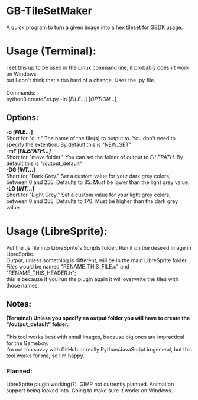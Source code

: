 # GB-TileSetMaker
A quick program to turn a given image into a hex tileset for GBDK usage.

<h1>Usage (Terminal):</h1>
  I set this up to be used in the Linux command line, it probably doesn't work on Windows<br>
  but I don't think that's too hard of a change. Uses the .py file.<br><br>
  Commands:<br>python3 createSet.py -in [<i>FILE...</i>] [<i>OPTION...</i>] 
<h2>Options:</h2>
<b>-o [<i>FILE...</i>]</b><br>
Short for "out." The name of the file(s) to output to. You don't need to specify the extention. By default this is "NEW_SET"<br>
<b>-mF [<i>FILEPATH...]</i></b><br>
Short for "move folder." You can set the folder of output to <i>FILEPATH</i>. By default this is "/output_default"<br>
<b>-DG [<i>INT...</i>]</b><br>
Short for "Dark Grey." Set a custom value for your dark grey colors, between 0 and 255. Defaults to 85. Must be lower than the light grey value.<br>
<b>-LG [<i>INT...</i>]</b><br>
Short for "Light Grey." Set a custom value for your light grey colors, between 0 and 255. Defaults to 170. Must be higher than the dark grey value. <br>
<h1>Usage (LibreSprite):</h1>
  Put the .js file into LibreSprite's Scripts folder. Run it on the desired image in LibreSprite.<br>
  Output, unless something is different, will be in the main LibreSprite folder. Files would be named "RENAME_THIS_FILE.c" and "RENAME_THIS_HEADER.h";<br>
  this is because if you run the plugin again it will overwrite the files with those names.
<h2>Notes:</h2>
<b>(Terminal) Unless you specify an output folder you will have to create the "/output_default" folder.</b><br>
<br>This tool works best with small images, because big ones are impractical for the Gameboy.<br>
I'm not too savvy with GitHub or really Python/JavaScript in general, but this tool works for me, so I'm happy.

<h3>Planned:</h3>
LibreSprite plugin working(?). GIMP not currently planned. Animation support being looked into. Going to make sure it works on Windows.
